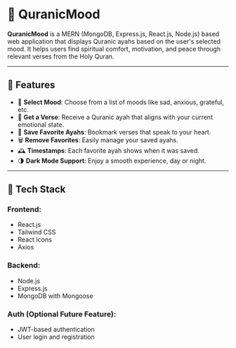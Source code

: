 # 🌙 QuranicMood

**QuranicMood** is a MERN (MongoDB, Express.js, React.js, Node.js) based web application that displays Quranic ayahs based on the user's selected mood. It helps users find spiritual comfort, motivation, and peace through relevant verses from the Holy Quran.

---

## 🧠 Features

- 🧾 **Select Mood**: Choose from a list of moods like sad, anxious, grateful, etc.
- 📖 **Get a Verse**: Receive a Quranic ayah that aligns with your current emotional state.
- 💖 **Save Favorite Ayahs**: Bookmark verses that speak to your heart.
- 🗑️ **Remove Favorites**: Easily manage your saved ayahs.
- 🕰️ **Timestamps**: Each favorite ayah shows when it was saved.
- 🌗 **Dark Mode Support**: Enjoy a smooth experience, day or night.

---

## 🚀 Tech Stack

### Frontend:
- React.js
- Tailwind CSS
- React Icons
- Axios

### Backend:
- Node.js
- Express.js
- MongoDB with Mongoose

### Auth (Optional Future Feature):
- JWT-based authentication
- User login and registration

